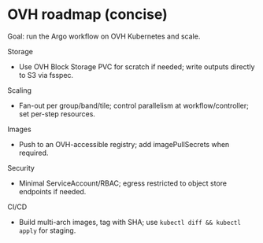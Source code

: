 # OVH roadmap (concise)

Goal: run the Argo workflow on OVH Kubernetes and scale.

Storage
- Use OVH Block Storage PVC for scratch if needed; write outputs directly to S3 via fsspec.

Scaling
- Fan-out per group/band/tile; control parallelism at workflow/controller; set per-step resources.

Images
- Push to an OVH-accessible registry; add imagePullSecrets when required.

Security
- Minimal ServiceAccount/RBAC; egress restricted to object store endpoints if needed.

CI/CD
- Build multi-arch images, tag with SHA; use `kubectl diff && kubectl apply` for staging.
